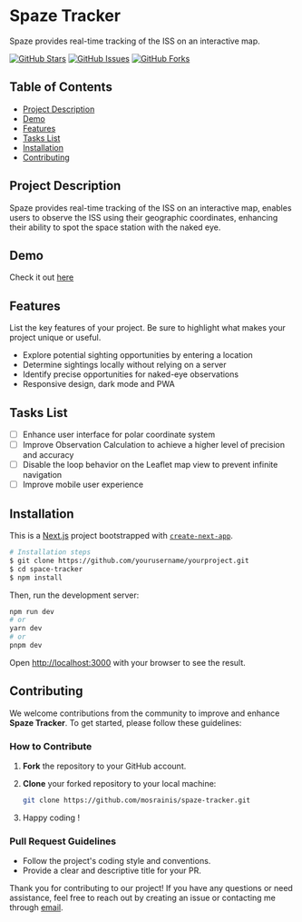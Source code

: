 # Spaze Tracker

Spaze provides real-time tracking of the ISS on an interactive map.

[![GitHub Stars](https://img.shields.io/github/stars/mosrainis/spaze-tracker.svg)](https://github.com/mosrainis/spaze-tracker/stargazers)
[![GitHub Issues](https://img.shields.io/github/issues/mosrainis/spaze-tracker.svg)](https://github.com/mosrainis/spaze-tracker/issues)
[![GitHub Forks](https://img.shields.io/github/forks/mosrainis/spaze-tracker.svg)](https://github.com/mosrainis/spaze-tracker/network/members)

## Table of Contents

- [Project Description](#project-description)
- [Demo](#demo)
- [Features](#features)
- [Tasks List](#tasks-list)
- [Installation](#installation)
- [Contributing](#contributing)

## Project Description

Spaze provides real-time tracking of the ISS on an interactive map, enables users to observe the ISS using their geographic coordinates, enhancing their ability to spot the space station with the naked eye.

## Demo

Check it out [here](https://spaze-tracker.vercel.app/tracker)

## Features

List the key features of your project. Be sure to highlight what makes your project unique or useful.

- Explore potential sighting opportunities by entering a location
- Determine sightings locally without relying on a server
- Identify precise opportunities for naked-eye observations
- Responsive design, dark mode and PWA

## Tasks List
- [ ] Enhance user interface for polar coordinate system
- [ ] Improve Observation Calculation to achieve a higher level of precision and accuracy
- [ ] Disable the loop behavior on the Leaflet map view to prevent infinite navigation
- [ ] Improve mobile user experience
## Installation
This is a [Next.js](https://nextjs.org/) project bootstrapped with [`create-next-app`](https://github.com/vercel/next.js/tree/canary/packages/create-next-app).
```bash
# Installation steps
$ git clone https://github.com/yourusername/yourproject.git
$ cd space-tracker
$ npm install
```

Then, run the development server:

```bash
npm run dev
# or
yarn dev
# or
pnpm dev
```

Open [http://localhost:3000](http://localhost:3000) with your browser to see the result.

## Contributing

We welcome contributions from the community to improve and enhance **Spaze Tracker**. To get started, please follow these guidelines:

### How to Contribute

1. **Fork** the repository to your GitHub account.

2. **Clone** your forked repository to your local machine:

   ```bash
   git clone https://github.com/mosrainis/spaze-tracker.git
   ```
3. Happy coding !

### Pull Request Guidelines
- Follow the project's coding style and conventions.
- Provide a clear and descriptive title for your PR.
  
Thank you for contributing to our project!
If you have any questions or need assistance, feel free to reach out by creating an issue or contacting me through [email](mailto:mostafaes5520@gmail.com).
